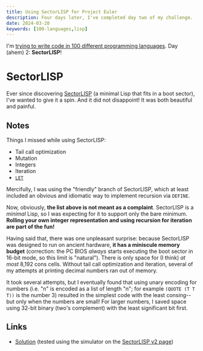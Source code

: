 ```yaml
---
title: Using SectorLISP for Project Euler
description: Four days later, I've completed day two of my challenge.
date: 2024-03-20
keywords: [100-languages,lisp]
---
```

I'm [trying to write code in 100 different programming languages](https://log.schemescape.com/posts/programming-languages/100-languages.html). Day (ahem) 2: **SectorLISP**!

# SectorLISP
Ever since discovering [SectorLISP](https://justine.lol/sectorlisp2/) (a minimal Lisp that fits in a boot sector), I've wanted to give it a spin. And it did not disappoint! It was both beautiful and painful.

## Notes
Things I missed while using SectorLISP:

* Tail call optimization
* Mutation
* Integers
* Iteration
* [`LET`](https://www.lispworks.com/documentation/lw60/CLHS/Body/s_let_l.htm)

Mercifully, I was using the "friendly" branch of SectorLISP, which at least included an obvious and idiomatic way to implement recursion via `DEFINE`.

Now, obviously, **the list above is not meant as a complaint**. SectorLISP is a *minimal* Lisp, so I was expecting for it to support only the bare minimum. **Rolling your own integer representation and using recursion for iteration are part of the fun!**

Having said that, there was one unpleasant surprise: because SectorLISP was designed to run on ancient hardware, **it has a miniscule memory budget** (correction: the PC BIOS *always* starts executing the boot sector in 16-bit mode, so this limit is "natural"). There is only space for (I think) *at most* 8,192 cons cells. Without tail call optimization and iteration, several of my attempts at printing decimal numbers ran out of memory.

It took several attempts, but I eventually found that using unary encoding for numbers (i.e. "n" is encoded as a list of length "n"; for example `(QUOTE (T T T))` is the number 3) resulted in the simplest code with the least consing--but only when the numbers are small! For larger numbers, I saved space using 32-bit binary (two's complement) with the least significant bit first.

## Links
* [Solution](https://github.com/jaredkrinke/100-languages/blob/main/p2.lisp) (tested using the simulator on the [SectorLISP v2 page](https://justine.lol/sectorlisp2/))